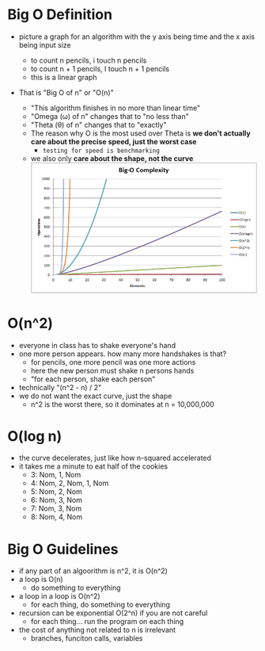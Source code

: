# Big O Definition
- picture a graph for an algorithm with the y axis being time and the x axis being input size
	- to count n pencils, i touch n pencils
	- to count n + 1 pencils, I touch n + 1 pencils
	- this is a linear graph

- That is "Big O of n" or "O(n)"
	- "This algorithm finishes in no more than linear time"
	- "Omega (ω) of n" changes that to "no less than"
	- "Theta (θ) of n" changes that to "exactly"
	- The reason why O is the most used over Theta is **we don't actually care about the precise speed, just the worst case**
		- `testing for speed is benchmarking`
	- we also only **care about the shape, not the curve**
![Big O Graph](bigo.png)

# O(n^2)
- everyone in class has to shake everyone's hand
- one more person appears. how many more handshakes is that?
	- for pencils, one more pencil was one more actions
	- here the new person must shake n persons hands
	- "for each person, shake each person"
- technically "(n^2 - n) / 2" 
- we do not want the exact curve, just the shape
	- n^2 is the worst there, so it dominates at n = 10,000,000

# O(log n)
- the curve decelerates, just like how n-squared accelerated
- it takes me a minute to eat half of the cookies
	- 3: Nom, 1, Nom
	- 4: Nom, 2, Nom, 1, Nom
	- 5: Nom, 2, Nom
	- 6: Nom, 3, Nom
	- 7: Nom, 3, Nom
	- 8: Nom, 4, Nom

# Big O Guidelines
- if any part of an algoorithm is n^2, it is O(n^2)
- a loop is O(n)
	- do something to everything
- a loop in a loop is O(n^2)
	- for each thing, do something to everything
- recursion can be exponential O(2^n) if you are not careful
	- for each thing... run the program on each thing
- the cost of anything not related to n is irrelevant
	- branches, funciton calls, variables
